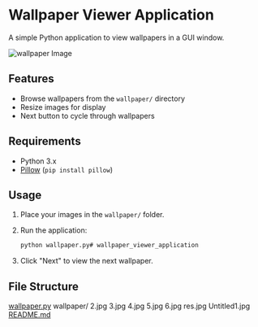 # Wallpaper Viewer Application

A simple Python application to view wallpapers in a GUI window.


![wallpaper Image](res.jpg)

## Features

- Browse wallpapers from the `wallpaper/` directory
- Resize images for display
- Next button to cycle through wallpapers

## Requirements

- Python 3.x
- [Pillow](https://python-pillow.org/) (`pip install pillow`)

## Usage

1. Place your images in the `wallpaper/` folder.
2. Run the application:

   ```sh
   python wallpaper.py# wallpaper_viewer_application

3. Click "Next" to view the next wallpaper.

## File Structure

[wallpaper.py](http://_vscodecontentref_/0)
wallpaper/
    2.jpg
    3.jpg
    4.jpg
    5.jpg
    6.jpg
    res.jpg
    Untitled1.jpg
[README.md](http://_vscodecontentref_/1)